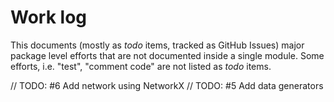 # Work log

This documents (mostly as _todo_ items, tracked as GitHub Issues) major package level efforts that are not documented inside a single module. Some efforts, i.e. "test", "comment code" are not listed as _todo_ items.

// TODO: #6 Add network using NetworkX
// TODO: #5 Add data generators 